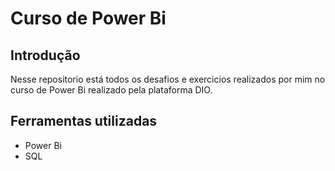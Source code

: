 # Curso de Power Bi 

## Introdução
Nesse repositorio está todos os desafios e exercicios realizados por mim no curso de Power Bi realizado pela plataforma DIO. 



## Ferramentas utilizadas 
  - Power Bi
  - SQL
